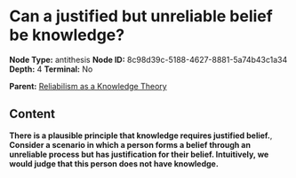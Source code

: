 # Can a justified but unreliable belief be knowledge?

**Node Type:** antithesis
**Node ID:** 8c98d39c-5188-4627-8881-5a74b43c1a34
**Depth:** 4
**Terminal:** No

**Parent:** [Reliabilism as a Knowledge Theory](reliabilism-as-a-knowledge-theory-synthesis-b5bdc6be-6410-4aae-a2f1-e20391888e99.md)

## Content

**There is a plausible principle that knowledge requires justified belief.**, **Consider a scenario in which a person forms a belief through an unreliable process but has justification for their belief. Intuitively, we would judge that this person does not have knowledge.**
